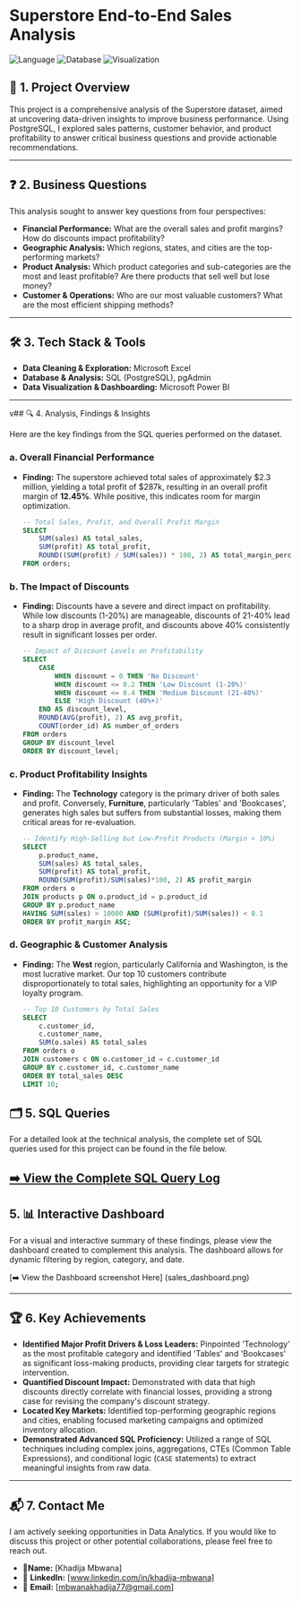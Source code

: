 # Superstore End-to-End Sales Analysis

![Language](https://img.shields.io/badge/Language-SQL-blue.svg)
![Database](https://img.shields.io/badge/Database-PostgreSQL-336791.svg)
![Visualization](https://img.shields.io/badge/Dashboard-Tableau%20%7C%20Power%20BI-lightgrey.svg)

## 📂 1. Project Overview

This project is a comprehensive analysis of the Superstore dataset, aimed at uncovering data-driven insights to improve business performance. Using PostgreSQL, I explored sales patterns, customer behavior, and product profitability to answer critical business questions and provide actionable recommendations.

---

## ❓ 2. Business Questions

This analysis sought to answer key questions from four perspectives:

*   **Financial Performance:** What are the overall sales and profit margins? How do discounts impact profitability?
*   **Geographic Analysis:** Which regions, states, and cities are the top-performing markets?
*   **Product Analysis:** Which product categories and sub-categories are the most and least profitable? Are there products that sell well but lose money?
*   **Customer & Operations:** Who are our most valuable customers? What are the most efficient shipping methods?

---
## 🛠️ 3. Tech Stack & Tools


*   **Data Cleaning & Exploration:** Microsoft Excel
*   **Database & Analysis:** SQL (PostgreSQL), pgAdmin
*   **Data Visualization & Dashboarding:** Microsoft Power BI


---
v## 🔍 4. Analysis, Findings & Insights

Here are the key findings from the SQL queries performed on the dataset.

### a. Overall Financial Performance
*   **Finding:** The superstore achieved total sales of approximately $2.3 million, yielding a total profit of $287k, resulting in an overall profit margin of **12.45%**. While positive, this indicates room for margin optimization.
    ```sql
    -- Total Sales, Profit, and Overall Profit Margin
    SELECT
        SUM(sales) AS total_sales,
        SUM(profit) AS total_profit,
        ROUND((SUM(profit) / SUM(sales)) * 100, 2) AS total_margin_percentage
    FROM orders;
    ```

### b. The Impact of Discounts
*   **Finding:** Discounts have a severe and direct impact on profitability. While low discounts (1-20%) are manageable, discounts of 21-40% lead to a sharp drop in average profit, and discounts above 40% consistently result in significant losses per order.
    ```sql
    -- Impact of Discount Levels on Profitability
    SELECT
        CASE
            WHEN discount = 0 THEN 'No Discount'
            WHEN discount <= 0.2 THEN 'Low Discount (1-20%)'
            WHEN discount <= 0.4 THEN 'Medium Discount (21-40%)'
            ELSE 'High Discount (40%+)'
        END AS discount_level,
        ROUND(AVG(profit), 2) AS avg_profit,
        COUNT(order_id) AS number_of_orders
    FROM orders
    GROUP BY discount_level
    ORDER BY discount_level;
    ```

### c. Product Profitability Insights
*   **Finding:** The **Technology** category is the primary driver of both sales and profit. Conversely, **Furniture**, particularly 'Tables' and 'Bookcases', generates high sales but suffers from substantial losses, making them critical areas for re-evaluation.
    ```sql
    -- Identify High-Selling but Low-Profit Products (Margin < 10%)
    SELECT
        p.product_name,
        SUM(sales) AS total_sales,
        SUM(profit) AS total_profit,
        ROUND(SUM(profit)/SUM(sales)*100, 2) AS profit_margin
    FROM orders o
    JOIN products p ON o.product_id = p.product_id
    GROUP BY p.product_name
    HAVING SUM(sales) > 10000 AND (SUM(profit)/SUM(sales)) < 0.1
    ORDER BY profit_margin ASC;
    ```

### d. Geographic & Customer Analysis
*   **Finding:** The **West** region, particularly California and Washington, is the most lucrative market. Our top 10 customers contribute disproportionately to total sales, highlighting an opportunity for a VIP loyalty program.
    ```sql
    -- Top 10 Customers by Total Sales
    SELECT
        c.customer_id,
        c.customer_name,
        SUM(o.sales) AS total_sales
    FROM orders o
    JOIN customers c ON o.customer_id = c.customer_id
    GROUP BY c.customer_id, c.customer_name
    ORDER BY total_sales DESC
    LIMIT 10;
    ```
## 🗂️ 5. SQL Queries

For a detailed look at the technical analysis, the complete set of SQL queries used for this project can be found in the file below.

**[➡️ View the Complete SQL Query Log](sql_queries.md)**
---

## 5. 📊 Interactive Dashboard

For a visual and interactive summary of these findings, please view the dashboard created to complement this analysis. The dashboard allows for dynamic filtering by region, category, and date.

[➡️ View the Dashboard screenshot Here]
(sales_dashboard.png)

---

## 🏆 6. Key Achievements

*   **Identified Major Profit Drivers & Loss Leaders:** Pinpointed 'Technology' as the most profitable category and identified 'Tables' and 'Bookcases' as significant loss-making products, providing clear targets for strategic intervention.
*   **Quantified Discount Impact:** Demonstrated with data that high discounts directly correlate with financial losses, providing a strong case for revising the company's discount strategy.
*   **Located Key Markets:** Identified top-performing geographic regions and cities, enabling focused marketing campaigns and optimized inventory allocation.
*   **Demonstrated Advanced SQL Proficiency:** Utilized a range of SQL techniques including complex joins, aggregations, CTEs (Common Table Expressions), and conditional logic (`CASE` statements) to extract meaningful insights from raw data.

---

## 📬 7. Contact Me

I am actively seeking opportunities in Data Analytics. If you would like to discuss this project or other potential collaborations, please feel free to reach out.

*  👤**Name:** [Khadija Mbwana]
* 🔗 **LinkedIn:** [www.linkedin.com/in/khadija-mbwana]
*  📧 **Email:** [mbwanakhadija77@gmail.com]

